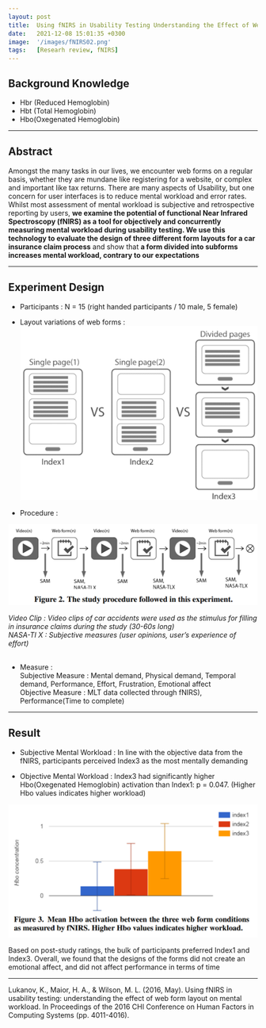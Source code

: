 ```yaml
---
layout: post
title:  Using fNIRS in Usability Testing Understanding the Effect of Web Form Layout on Mental Workload
date:   2021-12-08 15:01:35 +0300
image:  '/images/fNIRS02.png'
tags:   [Researh review, fNIRS]
---
```

## Background Knowledge<br/>
* Hbr (Reduced Hemoglobin)
* Hbt (Total Hemoglobin)
* Hbo(Oxegenated Hemoglobin)

___

## Abstract<br/>
Amongst the many tasks in our lives, we encounter web forms on a regular basis, whether they are mundane like registering for a website, or complex and important like tax returns. There are many aspects of Usability, but one concern for user interfaces is to reduce mental workload and error rates. Whilst most assessment of mental workload is subjective and retrospective reporting by users, **we examine the potential of functional Near Infrared Spectroscopy (fNIRS) as a tool for objectively and concurrently measuring mental workload during usability testing. We use this technology to evaluate the design of three different form layouts for a car insurance claim process** and show that **a form divided into subforms increases mental workload, contrary to our expectations**

___

## Experiment Design <br/>
* Participants : N = 15 (right handed participants / 10 male, 5 female) <br/>
* Layout variations of web forms : 
<img src="/images/Posting/ResearchReview/fNIRS/04.png" alt="Project"><br/>

* Procedure : <br/>
<img src="/images/Posting/ResearchReview/fNIRS/05.png" alt="Project">

*Video Clip : Video clips of car accidents were used as the stimulus for filling in insurance claims during the study (30-60s long)*<br/>
*NASA-TI X : Subjective measures (user opinions, user’s experience of effort)*<br/><br/>

* Measure : <br/>
Subjective Measure : Mental demand, Physical demand, Temporal demand, Performance, Effort, Frustration, Emotional affect<br/>
Objective Measure : MLT data collected through fNIRS), Performance(Time to complete)<br/>

___

## Result <br/>
* Subjective Mental Workload : 
In line with the objective data from the fNIRS, participants perceived Index3 as the most mentally demanding

* Objective Mental Workload :
Index3 had significantly higher Hbo(Oxegenated Hemoglobin) activation than Index1: p = 0.047.
(Higher Hbo values indicates higher workload)
<img src="/images/Posting/ResearchReview/fNIRS/06.png" alt="Project">

Based on post-study ratings, the bulk of participants preferred Index1 and Index3. Overall, we found that the designs of the forms did not create an emotional affect, and did not affect performance in terms of time

___

Lukanov, K., Maior, H. A., & Wilson, M. L. (2016, May). Using fNIRS in usability testing: understanding the effect of web form layout on mental workload. In Proceedings of the 2016 CHI Conference on Human Factors in Computing Systems (pp. 4011-4016).


